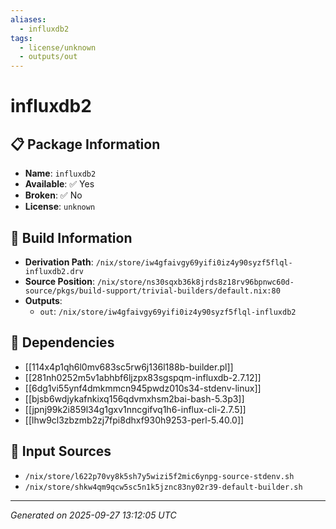 ```yaml
---
aliases:
  - influxdb2
tags:
  - license/unknown
  - outputs/out
---
```


# influxdb2

## 📋 Package Information

- **Name**: `influxdb2`
- **Available**: ✅ Yes
- **Broken**: ✅ No
- **License**: `unknown`

## 🔧 Build Information

- **Derivation Path**: `/nix/store/iw4gfaivgy69yifi0iz4y90syzf5flql-influxdb2.drv`
- **Source Position**: `/nix/store/ns30sqxb36k8jrds8z18rv96bpnwc60d-source/pkgs/build-support/trivial-builders/default.nix:80`
- **Outputs**:
  - `out`:  `/nix/store/iw4gfaivgy69yifi0iz4y90syzf5flql-influxdb2`

## 🔗 Dependencies

- [[114x4p1qh6l0mv683sc5rw6j136l188b-builder.pl]]
- [[281nh0252m5v1abhbf6ljzpx83sgspqm-influxdb-2.7.12]]
- [[6dg1vi55ynf4dmkmmcn945pwdz010s34-stdenv-linux]]
- [[bjsb6wdjykafnkixq156qdvmxhsm2bai-bash-5.3p3]]
- [[jpnj99k2i859l34g1gxv1nncgifvq1h6-influx-cli-2.7.5]]
- [[lhw9cl3zbzmb2zj7fpi8dhxf930h9253-perl-5.40.0]]

## 📁 Input Sources

- `/nix/store/l622p70vy8k5sh7y5wizi5f2mic6ynpg-source-stdenv.sh`
- `/nix/store/shkw4qm9qcw5sc5n1k5jznc83ny02r39-default-builder.sh`

---
*Generated on 2025-09-27 13:12:05 UTC*
